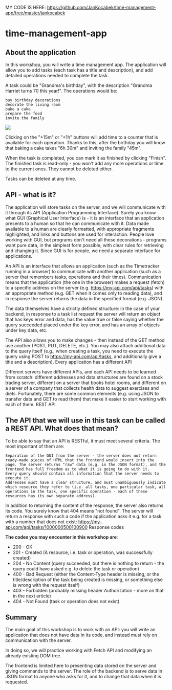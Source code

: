 MY CODE IS HERE: https://github.com/JanKocabek/time-management-app/tree/master/jankocabek

# time-management-app

## About the application
In this workshop, you will write a time management app. The application will allow you to add tasks (each task has a title and description), and add detailed operations needed to complete the task.

A task could be "Grandma's birthday", with the description "Grandma Harriet turns 70 this year!". The operations would be:

    buy birthday decorations
    decorate the living room
    bake a cake
    prepare the food
    invite the family

![](app.png)

Clicking on the "+15m" or "+1h" buttons will add time to a counter that is available for each operation. Thanks to this, after the birthday you will know that baking a cake takes "6h 30m" and inviting the family "45m".

When the task is completed, you can mark it as finished by clicking "Finish". The finished task is read-only - you won't add any more operations or time to the current ones. They cannot be deleted either.

Tasks can be deleted at any time.

## API - what is it?

The application will store tasks on the server, and we will communicate with it through its API (Application Programming Interface). Surely you know what GUI (Graphical User Interface) is - it is an interface that an application presents to a human so that he can communicate with it. Data made available to a human are clearly formatted, with appropriate fragments highlighted, and links and buttons are used for interaction. People love working with GUI, but programs don't need all these decorations - programs want pure data, in the simplest form possible, with clear rules for retrieving and changing it. Since GUI is for people, we need a separate interface for applications.

An API is an interface that allows an application (such as the Timetracker running in a browser) to communicate with another application (such as a server that remembers tasks, operations and their times). Communication means that the application (the one in the browser) makes a request (fetch) to a specific address on the server (e.g. https://my-api.com/api/tasks) with an appropriate method (e.g. GET when it comes only to reading data), and in response the server returns the data in the specified format (e.g. JSON).

The data themselves have a strictly defined structure: in the case of your backend, in response to a task list request the server will return an object that has keys error and data, has the value true or false saying whether the query succeeded placed under the key error, and has an array of objects under key data, etc.

The API also allows you to make changes - then instead of the GET method use another (POST, PUT, DELETE, etc.). You may also attach additional data to the query itself (e.g., when creating a task, you need to execute the query using POST to https://my-api.com/api/tasks, and additionally give a title and a description).
Every application has a different API

Different servers have different APIs, and each API needs to be learned from scratch: different addresses and data structures are found on a stock trading server, different on a server that books hotel rooms, and different on a server of a company that collects health data to suggest exercises and diets. Fortunately, there are some common elements (e.g. using JSON to transfer data and GET to read them) that make it easier to start working with each of them.
REST API

## The API that we will use in this task can be called a REST API. What does that mean?

To be able to say that an API is RESTful, it must meet several criteria. The most important of them are:

    Separation of the GUI from the server - the server does not return ready-made pieces of HTML that the frontend would insert into the page. The server returns "raw" data (e.g. in the JSON format), and the frontend has full freedom as to what it is going to do with it.
    Every query should contain all information that the server needs to execute it.
    Addresses must have a clear structure, and must unambiguously indicate which resource they refer to (i.e. all tasks, one particular task, all operations in the task, one specific operation - each of these resources has its own separate address).

In addition to returning the content of the response, the server also returns its code. You surely know that 404 means "not found". The server will return a response with such a code if the application asks it e.g. for a task with a number that does not exist: https://my-api.com/api/tasks/1000000500100900
Response codes

**The codes you may encounter in this workshop are**:

* 200 - OK
* 201 - Created (A resource, i.e. task or operation, was successfully created)
* 204 - No Content (query succeeded, but there is nothing to return - the query could have asked e.g. to delete the task or operation)
* 400 - Bad Request (either the Content-Type header is missing, or the title/description of the task being created is missing, or something else is wrong with the request itself)
* 403 - Forbidden (probably missing header Authorization - more on that in the next article)
* 404 - Not Found (task or operation does not exist)

## Summary

The main goal of this workshop is to work with an API: you will write an application that does not have data in its code, and instead must rely on communication with the server.

In doing so, we will practice working with Fetch API and modifying an already existing DOM tree.

The frontend is limited here to presenting data stored on the server and giving commands to the server. The role of the backend is to serve data in JSON format to anyone who asks for it, and to change that data when it is requested.
